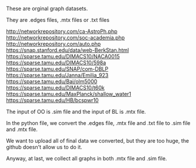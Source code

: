 These are orginal graph datasets.

They are .edges files, .mtx files or .txt files


http://networkrepository.com/ca-AstroPh.php </br>
http://networkrepository.com/soc-academia.php </br>
http://networkrepository.com/auto.php </br>
https://snap.stanford.edu/data/web-BerkStan.html </br>
https://sparse.tamu.edu/DIMACS10/NACA0015 </br>
https://sparse.tamu.edu/DIMACS10/598a </br>
https://sparse.tamu.edu/SNAP/com-DBLP </br>
https://sparse.tamu.edu/Janna/Emilia_923 </br>
https://sparse.tamu.edu/Bai/olm5000 </br>
https://sparse.tamu.edu/DIMACS10/t60k </br>
https://sparse.tamu.edu/MaxPlanck/shallow_water1 </br>
https://sparse.tamu.edu/HB/bcspwr10 </br>


The input of OO is .sim file and the input of BL is .mtx file. </br>

In the python file, we convert the .edges file, .mtx file and .txt file to .sim file and .mtx file.


We want to upload all of final data we converted, but they are too huge, the github doesn't allow us to do it.

Anyway, at last, we collect all graphs in both .mtx file and .sim file.


